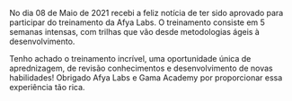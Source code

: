 No dia 08 de Maio de 2021 recebi a feliz notícia de ter sido aprovado para participar do treinamento da Afya Labs. O treinamento consiste em 5 semanas intensas, com trilhas que vão desde metodologias ágeis à desenvolvimento.

Tenho achado o treinamento incrível, uma oportunidade única de aprednizagem, de revisão conhecimentos e desenvolvimento de novas habilidades! Obrigado Afya Labs e Gama Academy por proporcionar essa experiência tão rica.